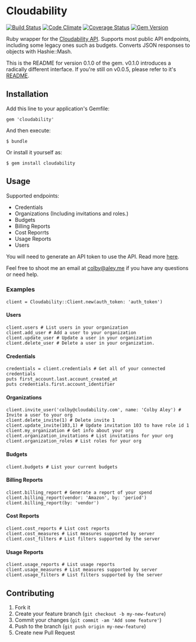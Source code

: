 Cloudability
===

[![Build Status](https://travis-ci.org/cp/cloudability.png?branch=master)](https://travis-ci.org/cp/cloudability)
[![Code Climate](https://codeclimate.com/github/cp/cloudability.png)](https://codeclimate.com/github/cp/cloudability)
[![Coverage Status](https://coveralls.io/repos/cp/cloudability/badge.png)](https://coveralls.io/r/cp/cloudability)
[![Gem Version](https://badge.fury.io/rb/cloudability.png)](http://badge.fury.io/rb/cloudability)

Ruby wrapper for the [Cloudability API](http://developers.cloudability.com/). Supports most public API endpoints, including some legacy ones such as budgets. Converts JSON responses to objects with Hashie::Mash.

This is the README for version 0.1.0 of the gem. v0.1.0 introduces a radically different interface. If you're still on v0.0.5, please refer to it's [README](https://github.com/cp/cloudability/tree/v0.0.5).

## Installation

Add this line to your application's Gemfile:

    gem 'cloudability'

And then execute:

    $ bundle

Or install it yourself as:

    $ gem install cloudability

## Usage

  Supported endpoints:

  * Credentials
  * Organizations (Including invitations and roles.)
  * Budgets
  * Billing Reports
  * Cost Reporrts
  * Usage Reports
  * Users

You will need to generate an API token to use the API. Read more [here](https://support.cloudability.com/hc/en-us/articles/204308448-API-setup-and-documentation).

Feel free to shoot me an email at colby@aley.me if you have any questions or need help.

### Examples

    client = Cloudability::Client.new(auth_token: 'auth_token')

#### Users

    client.users # List users in your organization
    client.add_user # Add a user to your organization
    client.update_user # Update a user in your organization
    client.delete_user # Delete a user in your organization.

#### Credentials

    credentials = client.credentials # Get all of your connected credentials
    puts first_account.last.account_created_at
    puts credentials.first.account_identifier

#### Organizations

    client.invite_user('colby@cloudability.com', name: 'Colby Aley') # Invite a user to your org
    client.delete_invite(1) # Delete invite 1
    client.update_invite(103,1) # Update invitation 103 to have role id 1
    client.my_organization # Get info about your org
    client.organization_invitations # List invitations for your org
    client.organization_roles # List roles for your org

#### Budgets

    client.budgets # List your current budgets

#### Billing Reports

    client.billing_report # Generate a report of your spend
    client.billing_report(vendor: 'Amazon', by: 'period')
    client.billing_report(by: 'vendor')

#### Cost Reports

    client.cost_reports # List cost reports
    client.cost_measures # List measures supported by server
    client.cost_filters # List filters supported by the server

#### Usage Reports

    client.usage_reports # List usage reports
    client.usage_measures # List measures supported by server
    client.usage_filters # List filters supported by the server

## Contributing

1. Fork it
2. Create your feature branch (`git checkout -b my-new-feature`)
3. Commit your changes (`git commit -am 'Add some feature'`)
4. Push to the branch (`git push origin my-new-feature`)
5. Create new Pull Request
